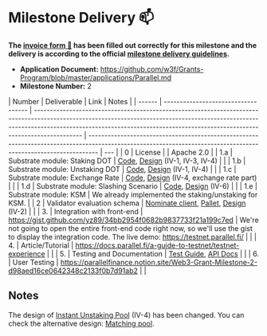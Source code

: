 # Milestone Delivery :mailbox:

**The [invoice form :pencil:](https://docs.google.com/forms/d/e/1FAIpQLSfmNYaoCgrxyhzgoKQ0ynQvnNRoTmgApz9NrMp-hd8mhIiO0A/viewform) has been filled out correctly for this milestone and the delivery is according to the official [milestone delivery guidelines](https://github.com/w3f/Grants-Program/blob/master/docs/milestone-deliverables-guidelines.md).**

- **Application Document:** https://github.com/w3f/Grants-Program/blob/master/applications/Parallel.md
- **Milestone Number:** 2

| Number | Deliverable                         | Link                                                                                                                                                                                                                                                      | Notes                                                                                                                                                           |
| ------ | ----------------------------------- | --------------------------------------------------------------------------------------------------------------------------------------------------------------------------------------------------------------------------------------------------------- | --------------------------------------------------------------------------------------------------------------------------------------------------------------- | --- |
| 0      | License                             |                                                                                                                                                                                                                                                           | Apache 2.0                                                                                                                                                      |
| 1.a    | Substrate module: Staking DOT       | [Code](https://github.com/parallel-finance/parallel/blob/0f8d47a1ec/pallets/liquid-staking/src/lib.rs#L399), [Design](https://docs.parallel.fi/white-paper#iv.-staking-protocol) (IV-1, IV-3, IV-4)                                                       |                                                                                                                                                                 |
| 1.b    | Substrate module: Unstaking DOT     | [Code](https://github.com/parallel-finance/parallel/blob/0f8d47a1ec/pallets/liquid-staking/src/lib.rs#L462), [Design](https://docs.parallel.fi/white-paper#iv.-staking-protocol) (IV-1, IV-4)                                                             |                                                                                                                                                                 |
| 1.c    | Substrate module: Exchange Rate     | [Code](https://github.com/parallel-finance/parallel/blob/0f8d47a1ec/pallets/liquid-staking/src/lib.rs#L514), [Design](https://docs.parallel.fi/white-paper#4.-delegated-staking) (IV-4, exchange rate part)                                               |                                                                                                                                                                 |
| 1.d    | Substrate module: Slashing Scenario | [Code](https://github.com/parallel-finance/parallel/blob/0f8d47a1ec/pallets/liquid-staking/src/lib.rs#L614), [Design](https://docs.parallel.fi/white-paper#6.-slash-insurance) (IV-6)                                                                     |                                                                                                                                                                 |
| 1.e    | Substrate module: KSM               | We already implemented the staking/unstaking for KSM.                                                                                                                                                                                                     |
| 2      | Validator evaluation schema         | [Nominate client](https://github.com/parallel-finance/nominate-client), [Pallet](https://github.com/parallel-finance/parallel/tree/master/pallets/nominee-election), [Design](https://docs.parallel.fi/white-paper#2.-validator-choosing-strategy) (IV-2) |                                                                                                                                                                 |
| 3.     | Integration with front-end          | https://gist.github.com/yz89/34bb2954f0682b9837733f21a199c7ed                                                                                                                                                                                             | We're not going to open the entire front-end code right now, so we'll use the gist to display the integration code. The live demo: https://testnet.parallel.fi/ |     |
| 4.     | Article/Tutorial                    | https://docs.parallel.fi/a-guide-to-testnet/testnet-experience                                                                                                                                                                                            |                                                                                                                                                                 |
| 5.     | Testing and Documentation           | [Test Guide](https://github.com/parallel-finance/parallel/wiki/Test-guide), [API Docs](https://api-docs.parallel.fi)                                                                                                                                      |                                                                                                                                                                 |
| 6.     | User Testing                        | https://parallelfinance.notion.site/Web3-Grant-Milestone-2-d98aed16ce0642348c2133f0b7d91ab2                                                                                                                                                               |                                                                                                                                                                 |

## Notes

The design of [Instant Unstaking Pool](https://docs.parallel.fi/white-paper#4.-delegated-staking) (IV-4) has been changed. You can check the alternative design: [Matching pool](https://parallelfinance.notion.site/Matching-pool-mechanism2-e784bfc5f6dc4dfcb6c9dc62e37d5485).

